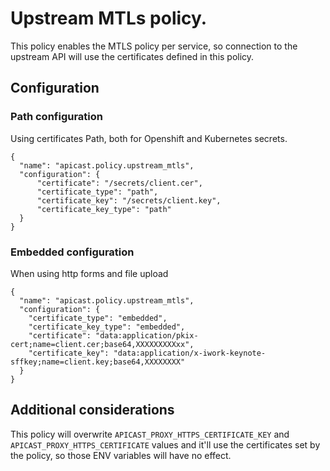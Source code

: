 # Upstream MTLs policy.

This policy enables the MTLS policy per service, so connection to the upstream
API will use the certificates defined in this policy.

## Configuration

### Path configuration

Using certificates Path, both for Openshift and Kubernetes secrets.

```
{
  "name": "apicast.policy.upstream_mtls",
  "configuration": {
      "certificate": "/secrets/client.cer",
      "certificate_type": "path",
      "certificate_key": "/secrets/client.key",
      "certificate_key_type": "path"
  }
}
```

### Embedded configuration

When using http forms and file upload

```
{
  "name": "apicast.policy.upstream_mtls",
  "configuration": {
    "certificate_type": "embedded",
    "certificate_key_type": "embedded",
    "certificate": "data:application/pkix-cert;name=client.cer;base64,XXXXXXXXXxx",
    "certificate_key": "data:application/x-iwork-keynote-sffkey;name=client.key;base64,XXXXXXXX"
  }
}
```

## Additional considerations

This policy will overwrite `APICAST_PROXY_HTTPS_CERTIFICATE_KEY` and
`APICAST_PROXY_HTTPS_CERTIFICATE` values and it'll use the certificates set by
the policy, so those ENV variables will have no effect.
